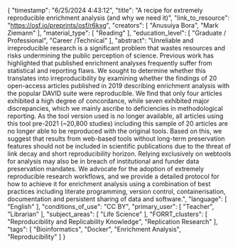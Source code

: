 {
    "timestamp": "6/25/2024 4:43:12",
    "title": "A recipe for extremely reproducible enrichment analysis (and why we need it)",
    "link_to_resource": "https://osf.io/preprints/osf/r6kxg",
    "creators": [
        "Anusuiya Bora",
        "Mark Ziemann"
    ],
    "material_type": [
        "Reading"
    ],
    "education_level": [
        "Graduate / Professional",
        "Career /Technical"
    ],
    "abstract": "Unreliable and irreproducible research is a significant problem that wastes resources and risks undermining the public perception of science. Previous work has highlighted that published enrichment analyses frequently suffer from statistical and reporting flaws. We sought to determine whether this translates into irreproducibility by examining whether the findings of 20 open-access articles published in 2019 describing enrichment analysis with the popular DAVID suite were reproducible. We find that only four articles exhibited a high degree of concordance, while seven exhibited major discrepancies, which we mainly ascribe to deficiencies in methodological reporting. As the tool version used is no longer available, all articles using this tool pre-2021 (~20,800 studies) including this sample of 20 articles are no longer able to be reproduced with the original tools. Based on this, we suggest that results from web-based tools without long-term preservation features should not be included in scientific publications due to the threat of link decay and short reproducibility horizon. Relying exclusively on webtools for analysis may also be in breach of institutional and funder data preservation mandates. We advocate for the adoption of extremely reproducible research workflows, and we provide a detailed protocol for how to achieve it for enrichment analysis using a combination of best practices including literate programming, version control, containerisation, documentation and persistent sharing of data and software.",
    "language": [
        "English"
    ],
    "conditions_of_use": "CC BY",
    "primary_user": [
        "Teacher",
        "Librarian"
    ],
    "subject_areas": [
        "Life Science"
    ],
    "FORRT_clusters": [
        "Reproducibility and Replicability Knowledge",
        "Replication Research"
    ],
    "tags": [
        "Bioinformatics",
        "Docker",
        "Enrichment Analysis",
        "Reproducibility"
    ]
}